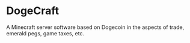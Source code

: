 # DogeCraft
A Minecraft server software based on Dogecoin in the aspects of trade, emerald pegs, game taxes, etc.
